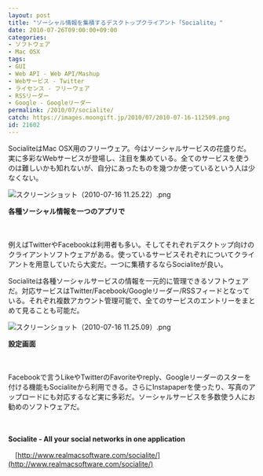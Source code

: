 ```yaml
---
layout: post
title: "ソーシャル情報を集積するデスクトップクライアント「Socialite」"
date: 2010-07-26T09:00:00+09:00
categories:
- ソフトウェア
- Mac OSX
tags: 
- GUI
- Web API - Web API/Mashup
- Webサービス - Twitter
- ライセンス - フリーウェア
- RSSリーダー
- Google - Googleリーダー
permalink: /2010/07/socialite/
catch: https://images.moongift.jp/2010/07/2010-07-16-112509.png
id: 21602
---
```

SocialiteはMac OSX用のフリーウェア。今はソーシャルサービスの花盛りだ。実に多彩なWebサービスが登場し、注目を集めている。全てのサービスを使うのは難しいかも知れないが、自分にあったものを幾つか使っているという人は少なくない。

  

![スクリーンショット（2010-07-16 11.25.22）.png](https://images.moongift.jp/2010/07/2010-07-16-112522.png)  
  
**各種ソーシャル情報を一つのアプリで**

  

　

  

例えばTwitterやFacebookは利用者も多い。そしてそれぞれデスクトップ向けのクライアントソフトウェアがある。使っているサービスそれぞれについてクライアントを用意していたら大変だ。一つに集積するならSocialiteが良い。

  
<!--more-->

Socialiteは各種ソーシャルサービスの情報を一元的に管理できるソフトウェアだ。対応サービスはTwitter/Facebook/Googleリーダー/RSSフィードとなっている。それぞれ複数アカウント管理可能で、全てのサービスのエントリーをまとめて見ることも可能だ。

  

![スクリーンショット（2010-07-16 11.25.09）.png](https://images.moongift.jp/2010/07/2010-07-16-112509.png)  
  
**設定画面**

  

　

  

Facebookで言うLikeやTwitterのFavoriteやreply、Googleリーダーのスターを付ける機能もSocialiteから利用できる。さらにInstapaperを使ったり、写真のアップロードにも対応するなど実に多彩だ。ソーシャルサービスを多数使う人にお勧めのソフトウェアだ。

  

　

  

**Socialite - All your social networks in one application**  
  
　[http://www.realmacsoftware.com/socialite/](http://www.realmacsoftware.com/socialite/)

  
